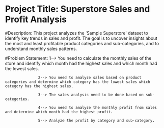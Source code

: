 # Project Title: Superstore Sales and Profit Analysis

#Description: This project analyzes the 'Sample Superstore' dataset to identify key trends in sales and profit. The goal is to uncover insights about the most and least profitable product categories and sub-categories, and to understand monthly sales patterns.

#Problem Statement: 1--> You need to calculate the monthly sales of the store and identify which month had the highest sales and which month had the lowest sales.

                   2--> You need to analyze sales based on product categories and determine which category has the lowest sales which category has the highest sales.
                   
                   3--> The sales analysis need to be done based on sub-categories.
                   
                   4--> You need to analyze the monthly profit from sales and determine which month had the highest profit.
                   
                   5--> Analyze the profit by category and sub-category.
